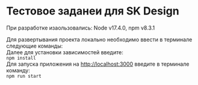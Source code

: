 # Тестовое заданеи для SK Design
При разработке изаользовались: Node v17.4.0, npm v8.3.1

Для развертывания проекта локально необходимо ввести в терминале следующие команды:<br>
Далее для установки зависимостей введите:<br>
`npm install`<br>
Для запуска приложения на [http://localhost:3000](http://localhost:3000) введите в терминале команду:<br>
`npm run start`<br>
